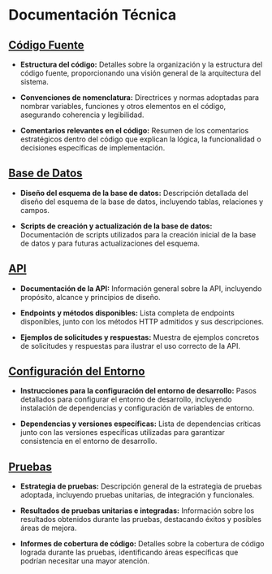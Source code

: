 # Documentación Técnica

## [Código Fuente](Código-Fuente)

- **Estructura del código:**
  Detalles sobre la organización y la estructura del código fuente, proporcionando una visión general de la arquitectura del sistema.

- **Convenciones de nomenclatura:**
  Directrices y normas adoptadas para nombrar variables, funciones y otros elementos en el código, asegurando coherencia y legibilidad.

- **Comentarios relevantes en el código:**
  Resumen de los comentarios estratégicos dentro del código que explican la lógica, la funcionalidad o decisiones específicas de implementación.

## [Base de Datos](Base-de-Datos)

- **Diseño del esquema de la base de datos:**
  Descripción detallada del diseño del esquema de la base de datos, incluyendo tablas, relaciones y campos.

- **Scripts de creación y actualización de la base de datos:**
  Documentación de scripts utilizados para la creación inicial de la base de datos y para futuras actualizaciones del esquema.

## [API](API)

- **Documentación de la API:**
  Información general sobre la API, incluyendo propósito, alcance y principios de diseño.

- **Endpoints y métodos disponibles:**
  Lista completa de endpoints disponibles, junto con los métodos HTTP admitidos y sus descripciones.

- **Ejemplos de solicitudes y respuestas:**
  Muestra de ejemplos concretos de solicitudes y respuestas para ilustrar el uso correcto de la API.

## [Configuración del Entorno](Configuración-del-Entorno)

- **Instrucciones para la configuración del entorno de desarrollo:**
  Pasos detallados para configurar el entorno de desarrollo, incluyendo instalación de dependencias y configuración de variables de entorno.

- **Dependencias y versiones específicas:**
  Lista de dependencias críticas junto con las versiones específicas utilizadas para garantizar consistencia en el entorno de desarrollo.

## [Pruebas](Pruebas)

- **Estrategia de pruebas:**
  Descripción general de la estrategia de pruebas adoptada, incluyendo pruebas unitarias, de integración y funcionales.

- **Resultados de pruebas unitarias e integradas:**
  Información sobre los resultados obtenidos durante las pruebas, destacando éxitos y posibles áreas de mejora.

- **Informes de cobertura de código:**
  Detalles sobre la cobertura de código lograda durante las pruebas, identificando áreas específicas que podrían necesitar una mayor atención.